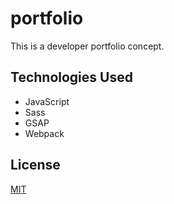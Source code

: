 # portfolio
This is a developer portfolio concept.

## Technologies Used
- JavaScript
- Sass
- GSAP
- Webpack

## License
[MIT](https://choosealicense.com/licenses/mit/)
